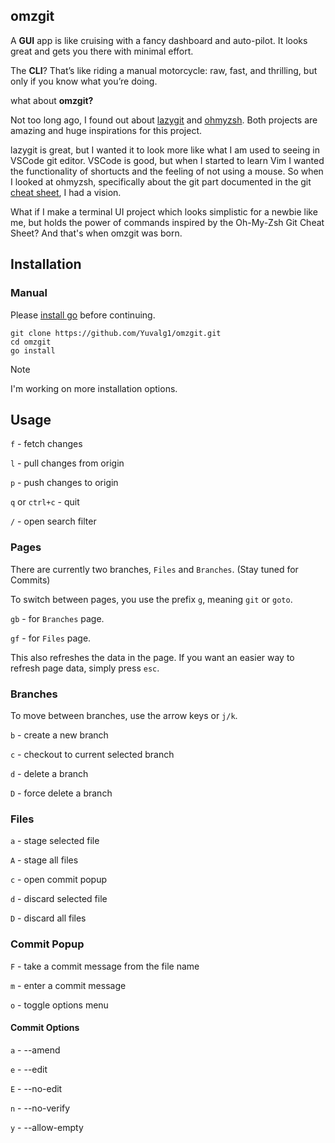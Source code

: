 ## omzgit

A __GUI__ app is like cruising with a fancy dashboard and auto-pilot. It looks great and gets you there with minimal effort.

The __CLI__? That’s like riding a manual motorcycle: raw, fast, and thrilling, but only if you know what you’re doing.

what about __omzgit?__

Not too long ago, I found out about [lazygit](https://github.com/jesseduffield/lazygit) and [ohmyzsh](https://github.com/ohmyzsh/ohmyzsh). Both projects are amazing and huge inspirations for this project. 

lazygit is great, but I wanted it to look more like what I am used to seeing in VSCode git editor. VSCode is good, but when I started to learn Vim I wanted the functionality of shortucts and the feeling of not using a mouse. So when I looked at ohmyzsh, specifically about the git part documented in the git [cheat sheet](https://kapeli.com/cheat_sheets/Oh-My-Zsh_Git.docset/Contents/Resources/Documents/index), I had a vision.

What if I make a terminal UI project which looks simplistic for a newbie like me, but holds the power of commands inspired by the Oh-My-Zsh Git Cheat Sheet? And that's when omzgit was born.

## Installation

### Manual

Please [install go](https://go.dev/doc/install) before continuing.
```
git clone https://github.com/Yuvalg1/omzgit.git
cd omzgit
go install
```

> [!NOTE]
> I'm working on more installation options.

## Usage

```f``` - fetch changes

```l``` - pull changes from origin

```p``` - push changes to origin

```q``` or ```ctrl+c``` - quit

```/``` - open search filter

### Pages

There are currently two branches, ```Files``` and ```Branches```. (Stay tuned for Commits)

To switch between pages, you use the prefix ```g```, meaning ```git``` or ```goto```.

```gb``` - for ```Branches``` page.

```gf``` - for ```Files``` page.

This also refreshes the data in the page. If you want an easier way to refresh page data, simply press ```esc```.

### Branches

To move between branches, use the arrow keys or ```j/k```.

```b``` - create a new branch

```c``` - checkout to current selected branch

```d``` - delete a branch 

```D``` - force delete a branch

### Files

```a``` - stage selected file

```A``` - stage all files

```c``` - open commit popup

```d``` - discard selected file

```D``` - discard all files

### Commit Popup

```F``` - take a commit message from the file name

```m``` - enter a commit message

```o``` - toggle options menu

#### Commit Options

```a``` - --amend

```e``` - --edit

```E``` - --no-edit

```n``` - --no-verify

```y``` - --allow-empty
